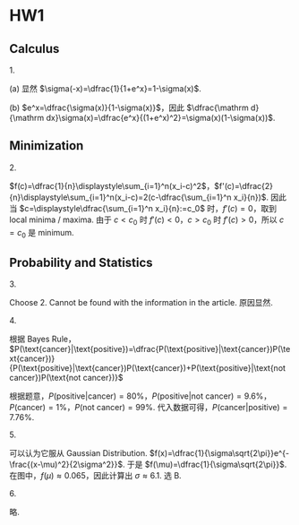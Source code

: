 # HW1

## Calculus

$1.$

(a) 显然 $\sigma(-x)=\dfrac{1}{1+e^x}=1-\sigma(x)$.

(b) $e^x=\dfrac{\sigma(x)}{1-\sigma(x)}$，因此 $\dfrac{\mathrm d}{\mathrm dx}\sigma(x)=\dfrac{e^x}{(1+e^x)^2}=\sigma(x)(1-\sigma(x))$.

## Minimization

$2.$

$f(c)=\dfrac{1}{n}\displaystyle\sum_{i=1}^n(x_i-c)^2$，$f'(c)=\dfrac{2}{n}\displaystyle\sum_{i=1}^n(x_i-c)=2(c-\dfrac{\sum_{i=1}^n x_i}{n})$. 因此当 $c=\displaystyle\dfrac{\sum_{i=1}^n x_i}{n}:=c_0$ 时，$f'(c)=0$，取到 local minima / maxima. 由于 $c<c_0$ 时 $f'(c)<0$，$c>c_0$ 时 $f'(c)>0$，所以 $c=c_0$ 是 minimum.

## Probability and Statistics

$3.$

Choose 2. Cannot be found with the information in the article. 原因显然.

$4.$

根据 Bayes Rule，$P(\text{cancer}|\text{positive})=\dfrac{P(\text{positive}|\text{cancer})P(\text{cancer})}{P(\text{positive}|\text{cancer})P(\text{cancer})+P(\text{positive}|\text{not cancer})P(\text{not cancer})}$

根据题意，$P(\text{positive}|\text{cancer})=80\%$，$P(\text{positive}|\text{not cancer})=9.6\%$，$P(\text{cancer})=1\%$，$P(\text{not cancer})=99\%$. 代入数据可得，$P(\text{cancer}|\text{positive})=7.76\%$.

$5.$

可以认为它服从 Gaussian Distribution. $f(x)=\dfrac{1}{\sigma\sqrt{2\pi}}e^{-\frac{(x-\mu)^2}{2\sigma^2}}$. 于是 $f(\mu)=\dfrac{1}{\sigma\sqrt{2\pi}}$. 在图中，$f(\mu)\approx 0.065$，因此计算出 $\sigma\approx 6.1$. 选 B.

$6.$

略.